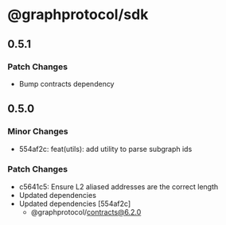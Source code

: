 # @graphprotocol/sdk

## 0.5.1

### Patch Changes

- Bump contracts dependency

## 0.5.0

### Minor Changes

- 554af2c: feat(utils): add utility to parse subgraph ids

### Patch Changes

- c5641c5: Ensure L2 aliased addresses are the correct length
- Updated dependencies
- Updated dependencies [554af2c]
  - @graphprotocol/contracts@6.2.0
